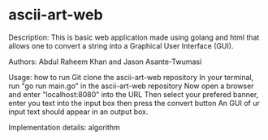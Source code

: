 # ascii-art-web

Description: This is basic web application made using golang and html that allows one to convert a string into a Graphical User Interface (GUI).

Authors: Abdul Raheem Khan and Jason Asante-Twumasi

Usage: how to run
Git clone the ascii-art-web repository
In your terminal, run "go run main.go" in the ascii-art-web repository
Now open a browser and enter "localhost:8080" into the URL
Then select your prefered banner, enter you text into the input box then press the convert button
An GUI of ur input text should appear in an output box.

Implementation details: algorithm